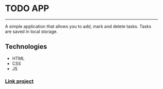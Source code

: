 # TODO APP
***
A simple application that allows you to add, mark and delete tasks. Tasks are saved in local storage.

## Technologies
+ HTML
+ CSS
+ JS

### [Link project](https://todo-vert-alpha.vercel.app/)
